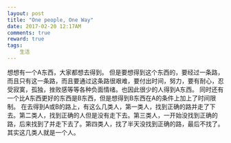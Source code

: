 ```yaml
---
layout: post
title: "One people, One Way"
date: 2017-02-20 12:17AM
comments: true
reward: true
tags: 
	生活 
---
```

想想有一个A东西，大家都想去得到。
但是要想得到这个东西的，要经过一条路，而且只有这一条路，而且要通过这条路很艰难，要付出时间，努力，要有耐心，忍受寂寞，孤独，挫败感等等各种负面情绪。也因此很少的人得到A东西。
同时还有一个比A东西更好的东西是B东西，但是想得到B东西在A的条件上加上了时间限制。
在去得到A或B的路上，有这么几类人，第一类人，找到正确的路并走了下去。第二类人，找到正确的人但是没有走下去。第三类人，一开始没找到正确的路，后来找到了并走下去了。第四类人，找了半天没找到正确的路，最后不找了。
其实这几类人就是一个人。